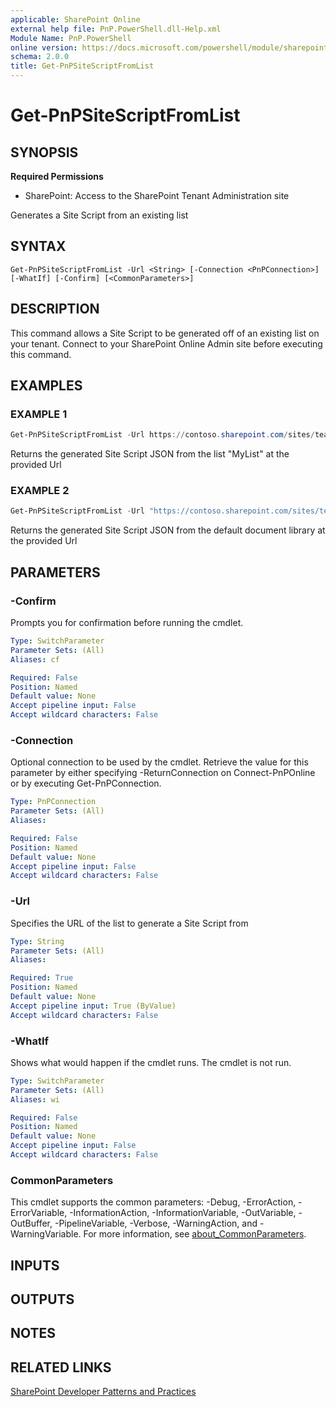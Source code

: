 ```yaml
---
applicable: SharePoint Online
external help file: PnP.PowerShell.dll-Help.xml
Module Name: PnP.PowerShell
online version: https://docs.microsoft.com/powershell/module/sharepoint-pnp/get-pnpsitescriptfromlist
schema: 2.0.0
title: Get-PnPSiteScriptFromList
---
```


# Get-PnPSiteScriptFromList

## SYNOPSIS

**Required Permissions**

* SharePoint: Access to the SharePoint Tenant Administration site

Generates a Site Script from an existing list

## SYNTAX

```
Get-PnPSiteScriptFromList -Url <String> [-Connection <PnPConnection>] [-WhatIf] [-Confirm] [<CommonParameters>]
```

## DESCRIPTION
This command allows a Site Script to be generated off of an existing list on your tenant. Connect to your SharePoint Online Admin site before executing this command.

## EXAMPLES

### EXAMPLE 1
```powershell
Get-PnPSiteScriptFromList -Url https://contoso.sharepoint.com/sites/teamsite/lists/MyList
```

Returns the generated Site Script JSON from the list "MyList" at the provided Url

### EXAMPLE 2
```powershell
Get-PnPSiteScriptFromList -Url "https://contoso.sharepoint.com/sites/teamsite/Shared Documents"
```

Returns the generated Site Script JSON from the default document library at the provided Url

## PARAMETERS

### -Confirm
Prompts you for confirmation before running the cmdlet.

```yaml
Type: SwitchParameter
Parameter Sets: (All)
Aliases: cf

Required: False
Position: Named
Default value: None
Accept pipeline input: False
Accept wildcard characters: False
```

### -Connection
Optional connection to be used by the cmdlet. Retrieve the value for this parameter by either specifying -ReturnConnection on Connect-PnPOnline or by executing Get-PnPConnection.

```yaml
Type: PnPConnection
Parameter Sets: (All)
Aliases:

Required: False
Position: Named
Default value: None
Accept pipeline input: False
Accept wildcard characters: False
```

### -Url
Specifies the URL of the list to generate a Site Script from

```yaml
Type: String
Parameter Sets: (All)
Aliases:

Required: True
Position: Named
Default value: None
Accept pipeline input: True (ByValue)
Accept wildcard characters: False
```

### -WhatIf
Shows what would happen if the cmdlet runs. The cmdlet is not run.

```yaml
Type: SwitchParameter
Parameter Sets: (All)
Aliases: wi

Required: False
Position: Named
Default value: None
Accept pipeline input: False
Accept wildcard characters: False
```

### CommonParameters
This cmdlet supports the common parameters: -Debug, -ErrorAction, -ErrorVariable, -InformationAction, -InformationVariable, -OutVariable, -OutBuffer, -PipelineVariable, -Verbose, -WarningAction, and -WarningVariable. For more information, see [about_CommonParameters](http://go.microsoft.com/fwlink/?LinkID=113216).

## INPUTS

## OUTPUTS

## NOTES

## RELATED LINKS

[SharePoint Developer Patterns and Practices](https://aka.ms/sppnp)